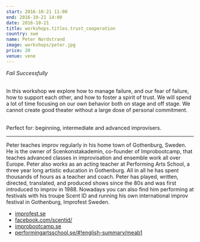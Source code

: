 ```yaml
---
start: 2016-10-21 11:00
end: 2016-10-21 14:00
date: 2016-10-21
title: workshops.titles.trust_cooperation 
country: swe
name: Peter Nordstrand
image: workshops/peter.jpg
price: 20
venue: vene
---
```


*Fail Successfully*<br><br>

In this workshop we explore how to manage failure, and our fear of failure, how to support each other, and how to foster a spirit of trust. We will spend a lot of time focusing on our own behavior both on stage and off stage. We cannot create good theater without a large dose of personal commitment.<br><br>

Perfect for: beginning, intermediate and advanced improvisers.

---
Peter teaches improv regularly in his home town of Gothenburg, Sweden. He is the owner of Scenkonstakademin, co-founder of Improbootcamp, that teaches advanced classes in improvisation and ensemble work all over Europe. Peter also works as an acting teacher at Performing Arts School, a three year long artistic education in Gothenburg. All in all he has spent thousands of hours as a teacher and coach. Peter has played, written, directed, translated, and produced shows since the 80s and was first introduced to improv in 1988. Nowadays you can also find him performing at festivals with his troupe Scent ID and running his own international improv festival in Gothenburg, Improfest Sweden.<br>

- [improfest.se](http://improfest.se)
- [facebook.com/scentid/](http://facebook.com/scentid/)
- [improbootcamp.se](http://improbootcamp.se)
- [performingartsschool.se/#!english-summary/meab1](http://www.performingartsschool.se/#!english-summary/meab1)
